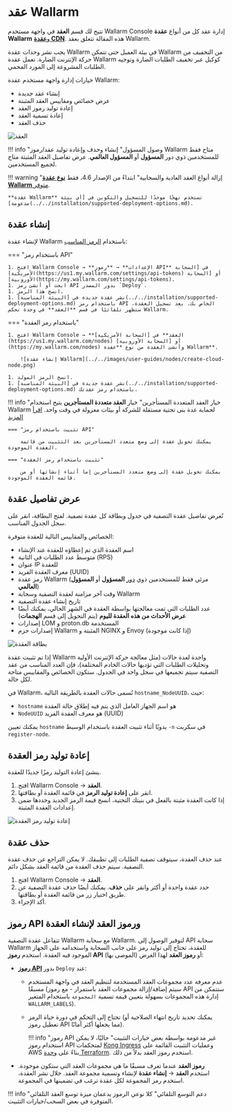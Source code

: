 # عقد Wallarm

تتيح لك قسم **العقد** في واجهة مستخدم Wallarm Console إدارة عقد كل من أنواع **عقدة Wallarm** و[**عقدة CDN**](cdn-node.md). هذه المقالة تتعلق بعقد Wallarm.

يجب نشر وحدات عقدة Wallarm في بيئة العميل حتى تتمكن Wallarm من التخفيف من حركة الإنترنت الضارة. تعمل عقدة Wallarm كوكيل عبر تخفيف الطلبات الضارة وتوجيه الطلبات المشروعة إلى المورد المحمي.

خيارات إدارة واجهة مستخدم عقدة Wallarm:

* إنشاء عقد جديدة
* عرض خصائص ومقاييس العقد المثبتة
* إعادة توليد رموز العقد
* إعادة تسمية العقد
* حذف العقد

![العقد](../../images/user-guides/nodes/table-nodes.png)

!!! info "وصول المسؤول"
    إنشاء وحذف وإعادة توليد عقد/رموز Wallarm متاح فقط للمستخدمين ذوي دور **المسؤول** أو **المسؤول العالمي**. عرض تفاصيل العقد المثبتة متاح لجميع المستخدمين.

!!! warning "إزالة أنواع العقد العادية والسحابية"
    ابتداءً من الإصدار 4.6، فقط [**نوع عقدة Wallarm** متوفر](../../updating-migrating/what-is-new.md#removal-of-the-email-password-based-node-registration).

    **عقدة Wallarm** تستخدم نهجًا موحدًا للتسجيل والتكوين في [أي بيئة مدعومة](../../installation/supported-deployment-options.md).

## إنشاء عقدة

لإنشاء عقدة Wallarm باستخدام [الرمز المناسب](#api-and-node-tokens-for-node-creation):

=== "باستخدام رمز API"

    1. افتح Wallarm Console → **الإعدادات** → **رموز API** في [السحابة الأمريكية](https://us1.my.wallarm.com/settings/api-tokens) أو [السحابة الأوروبية](https://my.wallarm.com/settings/api-tokens).
    1. ابحث أو أنشئ رمز API بدور المصدر `Deploy`.
    1. انسخ هذا الرمز.
    1. نشر عقدة جديدة في [البيئة المناسبة](../../installation/supported-deployment-options.md) باستخدام رمز API الخاص بك. بعد تسجيل العقدة، ستظهر تلقائيًا في قسم **العقد** في وحدة تحكم Wallarm.

=== "باستخدام رمز العقدة"

    1. افتح Wallarm Console → **العقد** في [السحابة الأمريكية](https://us1.my.wallarm.com/nodes) أو [السحابة الأوروبية](https://my.wallarm.com/nodes) وأنشئ العقدة من نوع **عقدة Wallarm**.

        ![إنشاء عقدة Wallarm](../../images/user-guides/nodes/create-cloud-node.png)
    
    1. انسخ الرمز المولد.
    1. نشر عقدة جديدة في [البيئة المناسبة](../../installation/supported-deployment-options.md) باستخدام رمز عقدتك.

!!! info "خيار العقد المتعددة المستأجرين"
    خيار **العقد متعددة المستأجرين** يتيح استخدام Wallarm لحماية عدة بنى تحتية مستقلة للشركة أو بيئات معزولة في وقت واحد. [اقرأ المزيد](../../installation/multi-tenant/overview.md)

    === "تثبيت باستخدام رمز API"

        يمكنك تحويل عقدة إلى وضع متعدد المستأجرين بعد التثبيت من قائمة العقدة الموجودة.

    === "تثبيت باستخدام رمز العقدة"
    
        يمكنك تحويل عقدة إلى وضع متعدد المستأجرين إما أثناء إنشائها أو من قائمة العقدة الموجودة.

## عرض تفاصيل عقدة

تُعرض تفاصيل عقدة التصفية في جدول وبطاقة كل عقدة تصفية. لفتح البطاقة، انقر على سجل الجدول المناسب.

الخصائص والمقاييس التالية للعقدة متوفرة:

* اسم العقدة الذي تم إعطاؤه للعقدة عند الإنشاء
* متوسط عدد الطلبات في الثانية (RPS)
* عنوان IP للعقدة
* معرف العقدة الفريد (UUID)
* رمز عقدة Wallarm (مرئي فقط للمستخدمين ذوي [دور](../settings/users.md) **المسؤول** أو **المسؤول العالمي**)
* وقت آخر مزامنة لعقدة التصفية وسحابة Wallarm
* تاريخ إنشاء عقدة التصفية
* عدد الطلبات التي تمت معالجتها بواسطة العقدة في الشهر الحالي، يمكنك أيضًا **عرض الأحداث من هذه العقدة لليوم** (يتم التحويل إلى قسم **الهجمات**)
* إصدارات LOM و proton.db المستخدمة
* إصدارات حزم Wallarm المثبتة و NGINX و Envoy (إذا كانت موجودة)

![بطاقة العقدة](../../images/user-guides/nodes/view-wallarm-node.png)

إذا تم تثبيت عقدة Wallarm واحدة لعدة حالات (مثل معالجة حركة الإنترنت الأولية وتحليلات الطلبات التي تؤديها حالات الخادم المختلفة)، فإن العدد المناسب من عقد التصفية سيتم تجميعها في سجل واحد في الجدول. ستكون الخصائص والمقاييس متاحة لكل حالة.

في Wallarm، تُسمى حالات العقدة بالطريقة التالية `hostname_NodeUUID`، حيث: 

* `hostname` هو اسم الجهاز العامل الذي يتم فيه إطلاق حالة العقدة
* `NodeUUID` هو معرف العقدة الفريد (UUID)

يمكنك تعيين `hostname` يدويًا أثناء تثبيت العقدة باستخدام الوسيط `-n` في سكربت `register-node`.

## إعادة توليد رمز العقدة

ينشئ إعادة التوليد رمزًا جديدًا للعقدة.

1. افتح Wallarm Console → **العقد**.
2. انقر على **إعادة توليد الرمز** في قائمة العقدة أو بطاقتها.
3. إذا كانت العقدة مثبتة بالفعل في بنيتك التحتية، انسخ قيمة الرمز الجديد وحددها ضمن إعدادات العقدة المثبتة.

![إعادة توليد رمز العقدة](../../images/user-guides/nodes/generate-new-token.png)

## حذف عقدة

عند حذف العقدة، سيتوقف تصفية الطلبات إلى تطبيقك. لا يمكن التراجع عن حذف عقدة التصفية. سيتم حذف العقدة من قائمة العقد بشكل دائم.

1. افتح Wallarm Console → **العقد**.
1. حدد عقدة واحدة أو أكثر وانقر على **حذف**. يمكنك أيضًا حذف عقدة التصفية عن طريق اختيار زر من قائمة العقدة أو بطاقتها.
1. أكد الإجراء.

## رموز API ورموز العقد لإنشاء العقدة

تتفاعل عقدة التصفية Wallarm مع سحابة Wallarm. لتوفير الوصول إلى API سحابة Wallarm للعقدة، تحتاج إلى توليد رمز على جانب السحابة واستخدامه على الجهاز الموجود فيه العقدة. استخدم **رموز API** (الموصى بها) أو **رموز العقد** لهذا الغرض:

* [**رموز API**](../settings/api-tokens.md) بدور `Deploy` عند:

    * عدم معرفة عدد مجموعات العقد المستخدمة لتنظيم العقد في واجهة المستخدم مسبقًا (سيتم إضافة/إزالة مجموعات العقد باستمرار - مع رموز API ستتمكن من إدارة هذه المجموعات بسهولة بتعيين قيمة تسمية `المجموعة` باستخدام المتغير `WALLARM_LABELS`).
    * تحتاج إلى التحكم في دورة حياة الرمز (يمكنك تحديد تاريخ انتهاء الصلاحية أو تعطيل رموز API مما يجعلها أكثر أمانًا).

        !!! info "رموز API غير مدعومة بواسطة بعض خيارات التثبيت"
            حاليًا، لا يمكن استخدام رموز API لمتحكمات [Kong Ingress](../../installation/kubernetes/kong-ingress-controller/deployment.md) وعمليات التثبيت القائمة على AWS بناءً على [وحدة Terraform](../../installation/cloud-platforms/aws/terraform-module/overview.md). استخدم رموز العقد بدلاً من ذلك.

* **رموز العقد** عندما تعرف مسبقًا ما هي مجموعات العقد التي ستكون موجودة. استخدم **العقد** → **إنشاء عقدة** لإنشاء وتسمية مجموعة العقد. خلال نشر العقدة، استخدم رمز المجموعة لكل عقدة ترغب في تضمينها في المجموعة.

!!! info "دعم التوسع التلقائي"
    كلا نوعي الرموز يدعمان ميزة توسع العقد التلقائي المتوفرة في بعض السحب/خيارات التثبيت.
